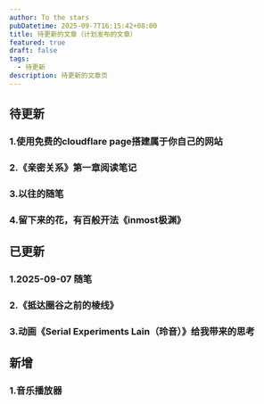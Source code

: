 ```yaml
---
author: To the stars
pubDatetime: 2025-09-7T16:15:42+08:00
title: 待更新的文章（计划发布的文章）
featured: true
draft: false
tags:
  - 待更新
description: 待更新的文章页
---
```


## 待更新

### 1.使用免费的cloudflare page搭建属于你自己的网站
### 2.《亲密关系》第一章阅读笔记
### 3.以往的随笔
### 4.留下来的花，有百般开法《inmost极渊》  


## 已更新

### 1.2025-09-07 随笔
### 2.《抵达圈谷之前的棱线》
### 3.动画《Serial Experiments Lain（玲音）》给我带来的思考  

## 新增
### 1.音乐播放器